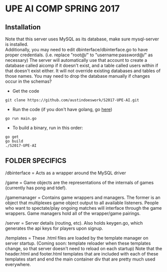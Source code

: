 # UPE AI COMP SPRING 2017

## Installation

Note that this server uses MySQL as its database, make sure mysql-server is installed.	
Additionally, you may need to edit dbinterface/dbinterface.go to have proper credentials. (i.e. replace "root@/" to "username:password@/" as necessary)
The server will automatically use that account to create a database called aicomp if it doesn't exist, and a table called users within if that doesn't exist either.
It will not override existing databases and tables of those names. You may need to drop the database manually if changes occur in the schemas?

- Get the code

```
git clone https://github.com/austindoeswork/S2017-UPE-AI.git
```

- Run the code (if you don't have golang, go <a href="https://golang.org/doc/install/source">here</a>)

```
go run main.go
```

- To build a binary, run in this order:

```
go get
go build
./S2017-UPE-AI
```

## FOLDER SPECIFICS

/dbinterface = Acts as a wrapper around the MySQL driver

/game = Game objects are the representations of the internals of games (currently has pong and tdef).

/gamemanager = Contains game wrappers and managers. The former is an object that multiplexes game object output to all available listeners.
People who want to spectate/play ongoing matches will interface through the game wrappers. Game managers hold all of the wrapper/game pairings.

/server = Server details (routing, etc). Also holds keygen.go, which generates the api keys for players upon signup.

/templates = These .html files are loaded by the template manager on server startup. (Coming soon: template reloader when these templates change, so that server doesn't need to reload on each startup)
Note that the header.html and footer.html templates that are included with each of these templates start and end the main container div that are pretty much used everywhere.